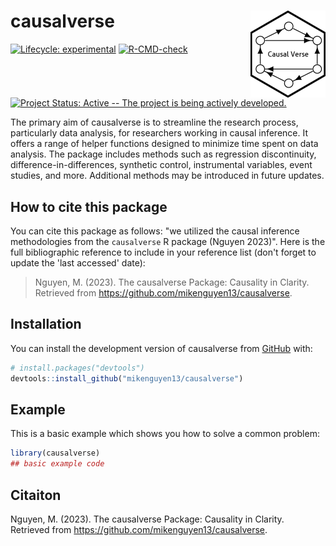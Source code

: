 # causalverse <img src="man/figures/logo.png" align="right" height="139" />

<!-- badges: start -->
[![Lifecycle: experimental](https://img.shields.io/badge/lifecycle-experimental-orange.svg)](https://lifecycle.r-lib.org/articles/stages.html#experimental)
[![R-CMD-check](https://github.com/mikenguyen13/causalverse/actions/workflows/R-CMD-check.yaml/badge.svg)](https://github.com/mikenguyen13/causalverse/actions/workflows/R-CMD-check.yaml)
[![Project Status: Active -- The project is being actively developed.](https://www.repostatus.org/badges/latest/active.svg)](https://www.repostatus.org/#active)
<!-- badges: end -->

The primary aim of causalverse is to streamline the research process, particularly data analysis, for researchers working in causal inference. It offers a range of helper functions designed to minimize time spent on data analysis. The package includes methods such as regression discontinuity, difference-in-differences, synthetic control, instrumental variables, event studies, and more. Additional methods may be introduced in future updates.

## How to cite this package 

You can cite this package as follows: "we utilized the causal inference methodologies from the `causalverse` R package (Nguyen 2023)". Here is the full bibliographic reference to include in your reference list (don't forget to update the 'last accessed' date):

> Nguyen, M. (2023). The causalverse Package: Causality in Clarity. Retrieved from https://github.com/mikenguyen13/causalverse.


## Installation

You can install the development version of causalverse from [GitHub](https://github.com/) with:

``` r
# install.packages("devtools")
devtools::install_github("mikenguyen13/causalverse")
```

## Example

This is a basic example which shows you how to solve a common problem:

``` r
library(causalverse)
## basic example code
```

## Citaiton

Nguyen, M. (2023). The causalverse Package: Causality in Clarity. Retrieved from https://github.com/mikenguyen13/causalverse.
